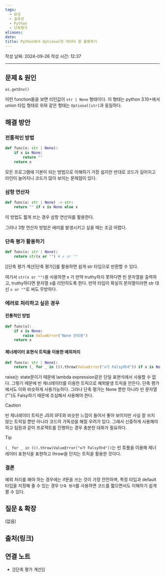 ```yaml
---
tags:
  - 완성
  - 솔루션
  - Python
  - 단축평가
aliases: 
date: 
title: Python에서 Optional한 데이터 잘 활용하기
---
```

작성 날짜: 2024-09-26
작성 시간: 12:37


----

## 문제 & 원인

```python
os.getEnv()
```

이런 function들을 보면 리턴값이 `str | None` 형태이다. 이 형태는 python 3.10+에서 union 타입 형태로 위와 같은 형태는 `Optional[str]`과 동일하다.


## 해결 방안

### 전통적인 방법

```python
def func(x: str | None):
	if x is None:
		return ""
	return x
```

모든 프로그램에 기본이 되는 방법으로 이해하기 가장 쉽지만 반대로 코드가 길어지고 라인이 늘어지니 코드가 많아 보이는 문제점이 있다.

### 삼항 연산자

```python
def func(x: str | None) -> str:
    return "" if x is None else x
```

이 방법도 짧게 쓰는 경우 삼항 연산자를 활용한다.

그러나 3항 연산자 방법은 에러를 발생시키고 싶을 때는 조금 어렵다.

### 단축 평가 활용하기

```python
def func(x: str | None):
	return str(x or "") # x or ""
```

[[단축 평가 계산|단축 평가]]를 활용하면 쉽게 str 타입으로 반환할 수 있다.

여기서 `str(x or "")`을 사용하면 x 가 만약 truthy하지 못하다면 빈 문자열을 출력하고, truthy하다면 문자열 x를 리턴하도록 한다. 만약 타입이 확실히 문자열이라면 str 대신 `x or ""`로 써도 무방하다.

### 에러로 처리하고 싶은 경우

#### 전통적인 방법

```python
def func(x):
	if x is None:
		raise ValueError("None 안되용")
	return x
```

#### 제너레이터 표현식 트릭을 이용한 예외처리

```python
def func(x: str | None):
	return (_ for _ in ()).throw(ValueError("x가 Falsy하네")) if x is None else ""
```

raise는 state문이기 때문에 lambda expression같은 단일 표현식에서 사용할 수 없다. 그렇기 때문에 빈 제너레이터를 이용한 트릭으로 예외발생 트릭을 만든다. 단축 평가에서도 이와 비슷하게 사용가능하다. 그러나 단축 평가는 None 뿐만 아니라 빈 문자열("")도 Falsy하기 때문에 조심해서 사용해야 한다.

>[!caution]
>빈 제너레이터 트릭은 JS의 IIFE와 비슷한 느낌이 들어서 좋아 보이지만 사실 잘 쓰지 않는 트릭일 뿐만 아니라 코드의 가독성을 해칠 우려가 있다.
>그래서 신중하게 사용해야하고 팀원과 같이 프로젝트를 진행하는 경우 충분한 대화가 필요하다.

>[!tip]
>`(_ for _ in ()).throw(ValueError("x가 Falsy하네"))`는 빈 튜플을 이용해 제너레이터 표현식을 표현하고 throw을 던지는 트릭을 활용한 것이다.

### 결론

예외 처리를 해야 하는 경우에는 if문을 쓰는 것이 가장 안전하며, 특정 타입과 default 타입을 지정해 줄 수 있는 경우 `단축 평가`를 사용하면 코드를 짧으면서도 이해하기 쉽게 짤 수 있다.


## 질문 & 확장

(없음)

## 출처(링크)


## 연결 노트

- [[단축 평가 계산]]